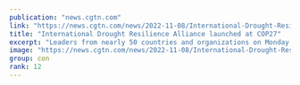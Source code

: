 ```yaml
---
publication: "news.cgtn.com"
link: "https://news.cgtn.com/news/2022-11-08/International-Drought-Resilience-Alliance-launched-at-COP27-1eN2qpMyU3m/index.html"
title: "International Drought Resilience Alliance launched at COP27"
excerpt: "Leaders from nearly 50 countries and organizations on Monday launched the International Drought Resilience Alliance at the ongoing COP27 to help countries to be better prepared for future droughts.Ini"
image: "https://news.cgtn.com/news/2022-11-08/International-Drought-Resilience-Alliance-launched-at-COP27-1eN2qpMyU3m/img/e4962d0ee6c84a108c61f67f31af29c2/e4962d0ee6c84a108c61f67f31af29c2-750.png"
group: con
rank: 12
---
```

